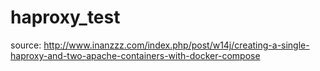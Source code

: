 # haproxy_test

source: http://www.inanzzz.com/index.php/post/w14j/creating-a-single-haproxy-and-two-apache-containers-with-docker-compose
